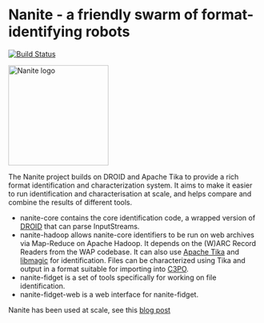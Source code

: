 Nanite - a friendly swarm of format-identifying robots
======================================================

[![Build Status](https://travis-ci.org/openplanets/nanite.png?branch=master)](https://travis-ci.org/openplanets/nanite)

<img src="https://github.com/openplanets/nanite/raw/master/docs/nanite_logo.png" alt="Nanite logo" width="200px" />

The Nanite project builds on DROID and Apache Tika to provide a rich format identification and characterization system. It aims to make it easier to run identification and characterisation at scale, and helps compare and combine the results of different tools.

* nanite-core contains the core identification code, a wrapped version of [DROID](https://github.com/digital-preservation/droid) that can parse InputStreams.
* nanite-hadoop allows nanite-core identifiers to be run on web archives via Map-Reduce on Apache Hadoop. It depends on the (W)ARC Record Readers from the WAP codebase. It can also use [Apache Tika](http://tika.apache.org/) and [libmagic](https://github.com/openplanets/libmagic-jna-wrapper) for identification.  Files can be characterized using Tika and output in a format suitable for importing into [C3PO](https://github.com/openplanets/c3po).
* nanite-fidget is a set of tools specifically for working on file identification.
* nanite-fidget-web is a web interface for nanite-fidget.

Nanite has been used at scale, see this [blog post](http://www.openplanetsfoundation.org/blogs/2014-05-28-weekend-nanite)
